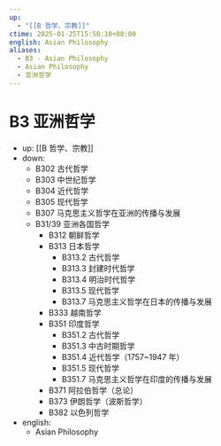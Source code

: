 ```yaml
---
up:
  - "[[B 哲学、宗教]]"
ctime: 2025-01-25T15:50:10+08:00
english: Asian Philosophy
aliases:
  - B3 - Asian Philosophy
  - Asian Philosophy
  - 亚洲哲学
---
```


# B3 亚洲哲学

- up: [[B 哲学、宗教]]
- down:
	- B302 古代哲学
	- B303 中世纪哲学
	- B304 近代哲学
	- B305 现代哲学
	- B307 马克思主义哲学在亚洲的传播与发展
	- B31/39 亚洲各国哲学
		- B312 朝鲜哲学
		- B313 日本哲学
			- B313.2 古代哲学
			- B313.3 封建时代哲学
			- B313.4 明治时代哲学
			- B313.5 现代哲学
			- B313.7 马克思主义哲学在日本的传播与发展
		- B333 越南哲学
		- B351 印度哲学
			- B351.2 古代哲学
			- B351.3 中古时期哲学
			- B351.4 近代哲学（1757~1947 年）
			- B351.5 现代哲学
			- B351.7 马克思主义哲学在印度的传播与发展
		- B371 阿拉伯哲学（总论）
		- B373 伊朗哲学（波斯哲学）
		- B382 以色列哲学
- english:
	- Asian Philosophy
